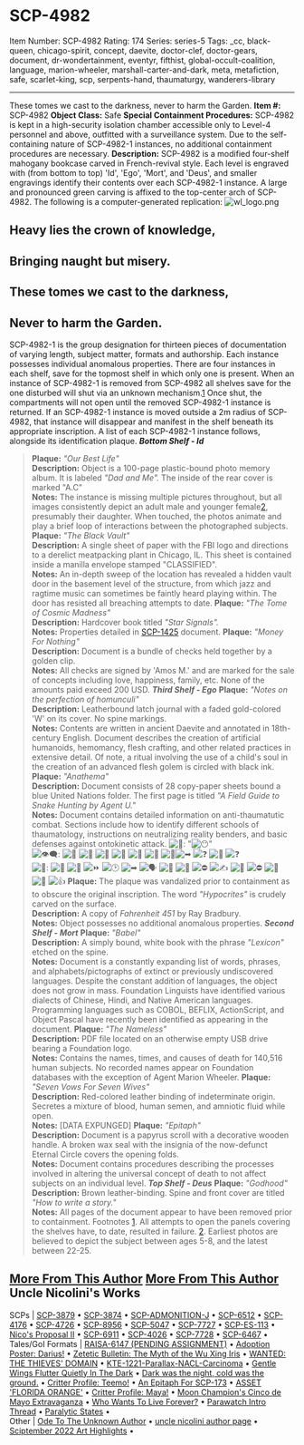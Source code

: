 # SCP-4982
Item Number: SCP-4982
Rating: 174
Series: series-5
Tags: _cc, black-queen, chicago-spirit, concept, daevite, doctor-clef, doctor-gears, document, dr-wondertainment, eventyr, fifthist, global-occult-coalition, language, marion-wheeler, marshall-carter-and-dark, meta, metafiction, safe, scarlet-king, scp, serpents-hand, thaumaturgy, wanderers-library

---

These tomes we cast to the darkness, never to harm the Garden.
**Item #:** SCP-4982
**Object Class:** Safe
**Special Containment Procedures:** SCP-4982 is kept in a high-security isolation chamber accessible only to Level-4 personnel and above, outfitted with a surveillance system. Due to the self-containing nature of SCP-4982-1 instances, no additional containment procedures are necessary.
**Description:** SCP-4982 is a modified four-shelf mahogany bookcase carved in French-revival style. Each level is engraved with (from bottom to top) 'Id', 'Ego', 'Mort', and 'Deus', and smaller engravings identify their contents over each SCP-4982-1 instance. A large and pronounced green carving is affixed to the top-center arch of SCP-4982. The following is a computer-generated replication:
![wl_logo.png](https://wanderers-library.wdfiles.com/local--files/component%3Atheme/wl_logo.png)
## Heavy lies the crown of knowledge,
## Bringing naught but misery.
## These tomes we cast to the darkness,
## Never to harm the Garden.
SCP-4982-1 is the group designation for thirteen pieces of documentation of varying length, subject matter, formats and authorship. Each instance possesses individual anomalous properties. There are four instances in each shelf, save for the topmost shelf in which only one is present.
When an instance of SCP-4982-1 is removed from SCP-4982 all shelves save for the one disturbed will shut via an unknown mechanism.[1](javascript:;) Once shut, the compartments will not open until the removed SCP-4982-1 instance is returned. If an SCP-4982-1 instance is moved outside a 2m radius of SCP-4982, that instance will disappear and manifest in the shelf beneath its appropriate inscription.
A list of each SCP-4982-1 instance follows, alongside its identification plaque.
_**Bottom Shelf - Id**_
> **Plaque:** _"Our Best Life"_  
>  **Description:** Object is a 100-page plastic-bound photo memory album. It is labeled _"Dad and Me"._ The inside of the rear cover is marked "A.C"  
>  **Notes:** The instance is missing multiple pictures throughout, but all images consistently depict an adult male and younger female[2](javascript:;), presumably their daughter. When touched, the photos animate and play a brief loop of interactions between the photographed subjects.
> **Plaque:** _"The Black Vault"_  
>  **Description:** A single sheet of paper with the FBI logo and directions to a derelict meatpacking plant in Chicago, IL. This sheet is contained inside a manilla envelope stamped "CLASSIFIED".  
>  **Notes:** An in-depth sweep of the location has revealed a hidden vault door in the basement level of the structure, from which jazz and ragtime music can sometimes be faintly heard playing within. The door has resisted all breaching attempts to date.
> **Plaque:** _"The Tome of Cosmic Madness"_  
>  **Description:** Hardcover book titled _"Star Signals"._  
>  **Notes:** Properties detailed in [SCP-1425](/scp-1425) document.
> **Plaque:** _"Money For Nothing"_  
>  **Description:** Document is a bundle of checks held together by a golden clip.  
>  **Notes:** All checks are signed by 'Amos M.' and are marked for the sale of concepts including love, happiness, family, etc. None of the amounts paid exceed 200 USD.
_**Third Shelf - Ego**_
> **Plaque:** _"Notes on the perfection of homunculi"_  
>  **Description:** Leatherbound latch journal with a faded gold-colored 'W' on its cover. No spine markings.  
>  **Notes:** Contents are written in ancient Daevite and annotated in 18th-century English. Document describes the creation of artificial humanoids, hemomancy, flesh crafting, and other related practices in extensive detail. Of note, a ritual involving the use of a child's soul in the creation of an advanced flesh golem is circled with black ink.
> **Plaque:** _"Anathema"_  
>  **Description:** Document consists of 28 copy-paper sheets bound a blue United Nations folder. The first page is titled _"A Field Guide to Snake Hunting by Agent U."_  
>  **Notes:** Document contains detailed information on anti-thaumatutic combat. Sections include how to identify different schools of thaumatology, instructions on neutralizing reality benders, and basic defenses against ontokinetic attack.
![📢](https://twemoji.maxcdn.com/2/72x72/1f4e2.png): "![😶](https://twemoji.maxcdn.com/2/72x72/1f636.png)"  
![👁‍🗨](https://twemoji.maxcdn.com/2/72x72/1f441-200d-1f5e8.png): ![📘](https://twemoji.maxcdn.com/2/72x72/1f4d8.png) ![📃](https://twemoji.maxcdn.com/2/72x72/1f4c3.png) ![📃](https://twemoji.maxcdn.com/2/72x72/1f4c3.png) ![📃](https://twemoji.maxcdn.com/2/72x72/1f4c3.png) ![📃](https://twemoji.maxcdn.com/2/72x72/1f4c3.png) ![📃](https://twemoji.maxcdn.com/2/72x72/1f4c3.png) ![📃](https://twemoji.maxcdn.com/2/72x72/1f4c3.png)![➡](https://twemoji.maxcdn.com/2/72x72/27a1.png) ![❓](https://twemoji.maxcdn.com/2/72x72/2753.png) ![📃](https://twemoji.maxcdn.com/2/72x72/1f4c3.png) ![❓](https://twemoji.maxcdn.com/2/72x72/2753.png)  
![📝](https://twemoji.maxcdn.com/2/72x72/1f4dd.png): ![📖](https://twemoji.maxcdn.com/2/72x72/1f4d6.png) ![📘](https://twemoji.maxcdn.com/2/72x72/1f4d8.png) ![⏩](https://twemoji.maxcdn.com/2/72x72/23e9.png) ![🕑](https://twemoji.maxcdn.com/2/72x72/1f551.png) ![➡](https://twemoji.maxcdn.com/2/72x72/27a1.png) ![🗣️](https://twemoji.maxcdn.com/2/72x72/1f5e3.png) ![💬](https://twemoji.maxcdn.com/2/72x72/1f4ac.png) ![📘](https://twemoji.maxcdn.com/2/72x72/1f4d8.png) ![⛔](https://twemoji.maxcdn.com/2/72x72/26d4.png) ![✍](https://twemoji.maxcdn.com/2/72x72/270d.png) ![📘](https://twemoji.maxcdn.com/2/72x72/1f4d8.png) ![⛔](https://twemoji.maxcdn.com/2/72x72/26d4.png) ![🎨](https://twemoji.maxcdn.com/2/72x72/1f3a8.png) ![📘](https://twemoji.maxcdn.com/2/72x72/1f4d8.png) ![👍](https://twemoji.maxcdn.com/2/72x72/1f44d.png)
> **Plaque:** The plaque was vandalized prior to containment as to obscure the original inscription. The word _"Hypocrites"_ is crudely carved on the surface.  
>  **Description:** A copy of _Fahrenheit 451_ by Ray Bradbury.  
>  **Notes:** Object possesses no additional anomalous properties.
**_Second Shelf - Mort_**
> **Plaque:** _"Babel"_  
>  **Description:** A simply bound, white book with the phrase _"Lexicon"_ etched on the spine.  
>  **Notes:** Document is a constantly expanding list of words, phrases, and alphabets/pictographs of extinct or previously undiscovered languages. Despite the constant addition of languages, the object does not grow in mass. Foundation Linguists have identified various dialects of Chinese, Hindi, and Native American languages. Programming languages such as COBOL, BEFLIX, ActionScript, and Object Pascal have recently been identified as appearing in the document.
> **Plaque:** _"The Nameless"_  
>  **Description:** PDF file located on an otherwise empty USB drive bearing a Foundation logo.  
>  **Notes:** Contains the names, times, and causes of death for 140,516 human subjects. No recorded names appear on Foundation databases with the exception of Agent Marion Wheeler.
> **Plaque:** _"Seven Vows For Seven Wives"_  
>  **Description:** Red-colored leather binding of indeterminate origin. Secretes a mixture of blood, human semen, and amniotic fluid while open.  
>  **Notes:** [DATA EXPUNGED]
> **Plaque:** _"Epitaph"_  
>  **Description:** Document is a papyrus scroll with a decorative wooden handle. A broken wax seal with the insignia of the now-defunct Eternal Circle covers the opening folds.  
>  **Notes:** Document contains procedures describing the processes involved in altering the universal concept of death to not affect subjects on an individual level.
**_Top Shelf - Deus_**
> **Plaque:** _"Godhood"_  
>  **Description:** Brown leather-binding. Spine and front cover are titled _"How to write a story."_  
>  **Notes:** All pages of the document appear to have been removed prior to containment.
Footnotes
[1](javascript:;). All attempts to open the panels covering the shelves have, to date, resulted in failure.
[2](javascript:;). Earliest photos are believed to depict the subject between ages 5-8, and the latest between 22-25.
  
  
  

[More From This Author](javascript:;)
[More From This Author](javascript:;)
Uncle Nicolini's Works  
---  
SCPs |  [SCP-3879](/scp-3879) • [SCP-3874](/scp-3874) • [SCP-ADMONITION-J](/scp-admonition-j) • [SCP-6512](/scp-6512) • [SCP-4176](/scp-4176) • [SCP-4726](/scp-4726) • [SCP-8956](/scp-8956) • [SCP-5047](/scp-5047) • [SCP-7727](/scp-7727) • [SCP-ES-113](/scp-es-113) • [Nico's Proposal II](/nicos-proposal-ii) • [SCP-6911](/scp-6911) • [SCP-4026](/scp-4026) • [SCP-7728](/scp-7728) • [SCP-6467](/scp-6467) •  
Tales/GoI Formats |  [RAISA-6147 (PENDING ASSIGNMENT)](/raisa-6147) • [Adoption Poster: Darius!](/adoption-poster-darius) • [Zetetic Bulletin: The Myth of the Wu Xing Iris](/zetetic-bulletin-wu-xing-iris) • [WANTED: THE THIEVES' DOMAIN](/wanted-the-thieves-domain) • [KTE-1221-Parallax-NACL-Carcinoma](/kte-1221-parallax-nacl-carcinoma) • [Gentle Wings Flutter Quietly In The Dark](/gentle-wings-flutter-quietly-in-the-dark) • [Dark was the night, cold was the ground.](/world-went-beautiful) • [Critter Profile: Teemo!](/critter-profile-teemo) • [An Epitaph For SCP-173](/an-epitaph-for-scp-173) • [ASSET 'FLORIDA ORANGE'](/asset-florida-orange) • [Critter Profile: Maya!](/critter-profile-maya) • [Moon Champion's Cinco de Mayo Extravaganza](/moon-champion-s-cinco-de-mayo-extravaganza) • [Who Wants To Live Forever?](/who-wants-to-live-forever) • [Parawatch Intro Thread](/parawatch-intro-thread) • [Paralytic States](/paralytic-states) •  
Other |  [Ode To The Unknown Author](/ode-to-the-unknown-author) • [uncle nicolini author page](/uncle-nicolini-author-page) • [Sciptember 2022 Art Highlights](/sciptember-2022-art) •